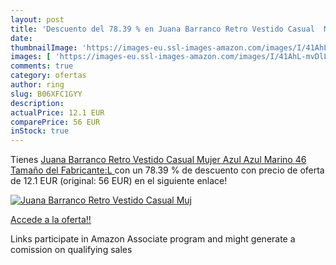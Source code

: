 ```yaml
---
layout: post
title: 'Descuento del 78.39 % en Juana Barranco Retro Vestido Casual  Muj'
date: 
thumbnailImage: 'https://images-eu.ssl-images-amazon.com/images/I/41AhL-mvDlL._SL200_.jpg'
images: [ 'https://images-eu.ssl-images-amazon.com/images/I/41AhL-mvDlL._SL200_.jpg' ]
comments: true
category: ofertas
author: ring
slug: B06XFC1GYY
description:
actualPrice: 12.1 EUR
comparePrice: 56 EUR
inStock: true
---
```


Tienes [Juana Barranco Retro Vestido Casual  Mujer  Azul  Azul Marino   46  Tamaño del Fabricante:L ](https://www.amazon.es/dp/B06XFC1GYY/?tag=tolees-21) con un 78.39 % de descuento con precio de oferta de 12.1 EUR (original: 56 EUR) en el siguiente enlace!

[![Juana Barranco Retro Vestido Casual  Muj](https://images-eu.ssl-images-amazon.com/images/I/41AhL-mvDlL._SL200_.jpg)](https://www.amazon.es/dp/B06XFC1GYY/?tag=tolees-21)

[Accede a la oferta!!](https://www.amazon.es/dp/B06XFC1GYY/?tag=tolees-21)

Links participate in Amazon Associate program and might generate a comission on qualifying sales


